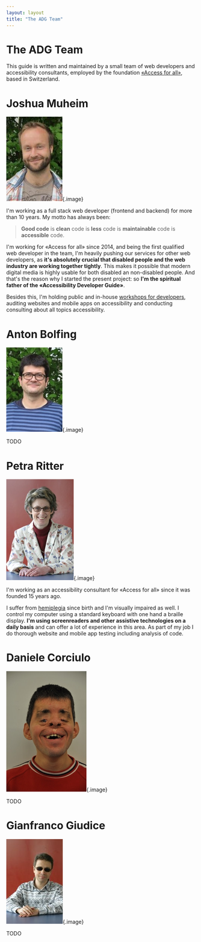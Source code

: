 ```yaml
---
layout: layout
title: "The ADG Team"
---
```


# The ADG Team

This guide is written and maintained by a small team of web developers and accessibility consultants, employed by the foundation [«Access for all»](http://www.access-for-all.ch), based in Switzerland.

# Joshua Muheim

![Joshua Muheim](_media/joshua-muheim.png){.image}

I'm working as a full stack web developer (frontend and backend) for more than 10 years. My motto has always been:

> **Good code** is **clean** code is **less** code is **maintainable** code is **accessible** code.

I'm working for «Access for all» since 2014, and being the first qualified web developer in the team, I'm heavily pushing our services for other web developers, as **it's absolutely crucial that disabled people and the web industry are working together tightly**. This makes it possible that modern digital media is highly usable for both disabled an non-disabled people. And that's the reason why I started the present project: so **I'm the spiritual father of the «Accessibility Developer Guide»**.

Besides this, I'm holding public and in-house [workshops for developers](http://www.access-for-all.ch/ch/schulung/kurse-und-seminare.html), auditing websites and mobile apps on accessibility and conducting consulting about all topics accessibility.

# Anton Bolfing

![Anton Bolfing](_media/anton-bolfing.png){.image}

TODO

# Petra Ritter

![Petra Ritter](_media/petra-ritter.png){.image}

I'm working as an accessibility consultant for «Access for all» since it was founded 15 years ago.

I suffer from [hemiplegia](https://en.wikipedia.org/wiki/Spastic_hemiplegia) since birth and I'm visually impaired as well. I control my computer using a standard keyboard with one hand a braille display. **I'm using screenreaders and other assistive technologies on a daily basis** and can offer a lot of experience in this area. As part of my job I do thorough website and mobile app testing including analysis of code.

# Daniele Corciulo

![Daniele Corciulo](_media/daniele-corciulo.png){.image}

TODO

# Gianfranco Giudice

![Gianfranco Giudice](_media/gianfranco-giudice.png){.image}

TODO